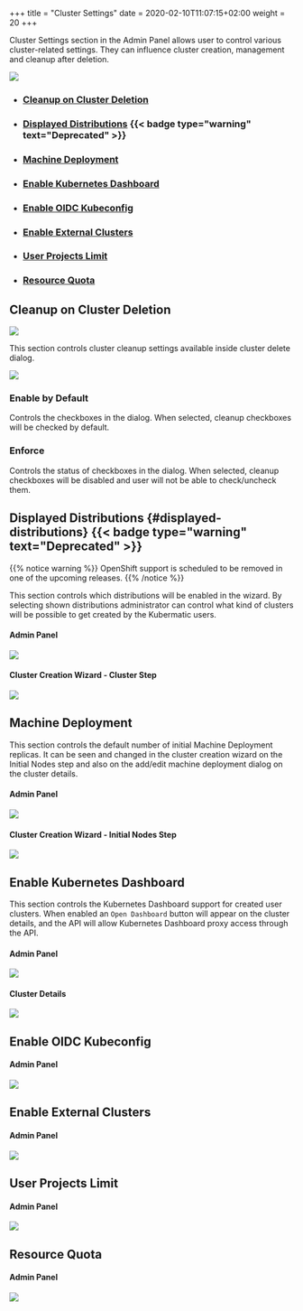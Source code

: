 +++
title = "Cluster Settings"
date = 2020-02-10T11:07:15+02:00
weight = 20
+++

Cluster Settings section in the Admin Panel allows user to control various cluster-related settings. They
can influence cluster creation, management and cleanup after deletion.

![](/img/kubermatic/master/ui/cluster_settings.png?height=300px&classes=shadow)

- ### [Cleanup on Cluster Deletion](#cleanup-on-cluster-deletion)
- ### [Displayed Distributions](#displayed-distributions) {{< badge type="warning" text="Deprecated" >}}
- ### [Machine Deployment](#machine-deployment)
- ### [Enable Kubernetes Dashboard](#enable-kubernetes-dashboard)
- ### [Enable OIDC Kubeconfig](#enable-oidc-kubeconfig)
- ### [Enable External Clusters](#enable-external-clusters)
- ### [User Projects Limit](#user-projects-limit)
- ### [Resource Quota](#resource-quota)

## Cleanup on Cluster Deletion

![](/img/kubermatic/master/ui/cleanup_on_cluster_deletion.png?classes=shadow,floatleft)

This section controls cluster cleanup settings available inside cluster delete dialog.

![](/img/kubermatic/master/ui/delete_cluster_dialog.png?height=200px&classes=shadow,floatleft)

### Enable by Default

Controls the checkboxes in the dialog. When selected, cleanup checkboxes will be checked by default.

### Enforce

Controls the status of checkboxes in the dialog. When selected, cleanup checkboxes will be disabled and user will not
be able to check/uncheck them.

## Displayed Distributions {#displayed-distributions} {{< badge type="warning" text="Deprecated" >}}

{{% notice warning %}}
OpenShift support is scheduled to be removed in one of the upcoming releases.
{{% /notice %}}

This section controls which distributions will be enabled in the wizard. By selecting shown distributions
administrator can control what kind of clusters will be possible to get created by the Kubermatic users.

#### Admin Panel
![](/img/kubermatic/master/ui/displayed_distributions.png?classes=shadow,floatleft)


#### Cluster Creation Wizard - Cluster Step
![](/img/kubermatic/master/ui/wizard_cluster_step.png?height=300px&classes=shadow,floatleft)

## Machine Deployment

This section controls the default number of initial Machine Deployment replicas. It can be seen and changed
in the cluster creation wizard on the Initial Nodes step and also on the add/edit machine deployment dialog on
the cluster details.

#### Admin Panel
![](/img/kubermatic/master/ui/machine_deployment.png?classes=shadow,floatleft)

#### Cluster Creation Wizard - Initial Nodes Step
![](/img/kubermatic/master/ui/wizard_initial_nodes_step.png?height=300px&classes=shadow,floatleft)

## Enable Kubernetes Dashboard

This section controls the Kubernetes Dashboard support for created user clusters. When enabled an `Open Dashboard` 
button will appear on the cluster details, and the API will allow Kubernetes Dashboard proxy access through the API.

#### Admin Panel
![](/img/kubermatic/master/ui/enable_kubernetes_dashboard.png?classes=shadow,floatleft)

#### Cluster Details
![](/img/kubermatic/master/ui/cluster_details.png?height=300px&classes=shadow,floatleft)

## Enable OIDC Kubeconfig

#### Admin Panel
![](/img/kubermatic/master/ui/enable_oidc_kubeconfig.png?classes=shadow,floatleft)

## Enable External Clusters

#### Admin Panel
![](/img/kubermatic/master/ui/enable_external_clusters.png?classes=shadow,floatleft)

## User Projects Limit

#### Admin Panel
![](/img/kubermatic/master/ui/user_projects_limit.png?classes=shadow,floatleft)

## Resource Quota

#### Admin Panel
![](/img/kubermatic/master/ui/resource_quota.png?classes=shadow,floatleft)
